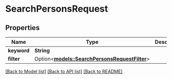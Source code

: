 # SearchPersonsRequest

## Properties

Name | Type | Description | Notes
------------ | ------------- | ------------- | -------------
**keyword** | **String** |  | 
**filter** | Option<[**models::SearchPersonsRequestFilter**](searchPersons_request_filter.md)> |  | [optional]

[[Back to Model list]](../README.md#documentation-for-models) [[Back to API list]](../README.md#documentation-for-api-endpoints) [[Back to README]](../README.md)


